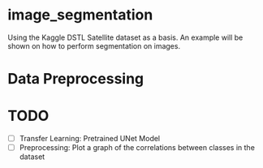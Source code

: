 # image_segmentation
Using the Kaggle DSTL Satellite dataset as a basis. An example will be shown on how to perform segmentation on images.

# Data Preprocessing

# TODO
- [ ] Transfer Learning: Pretrained UNet Model
- [ ] Preprocessing: Plot a graph of the correlations between classes in the dataset
